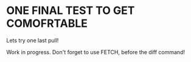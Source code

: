 # ONE FINAL TEST TO GET COMOFRTABLE #

Lets try one last pull!

Work in progress. Don't forget to use FETCH, before the diff command!
